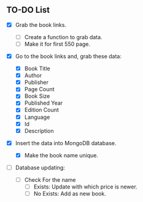 ## TO-DO List

- [x] Grab the book links.

  - [ ] Create a function to grab data.
  - [ ] Make it for first 550 page.

- [x] Go to the book links and, grab these data:

  - [x] Book Title
  - [x] Author
  - [x] Publisher
  - [x] Page Count
  - [x] Book Size
  - [x] Published Year
  - [x] Edition Count
  - [x] Language
  - [x] Id
  - [x] Description

- [x] Insert the data into MongoDB database.

  - [x] Make the book name unique.

- [ ] Database updating:

  - [ ] Check For the name
    - [ ] Exists: Update with which price is newer.
    - [ ] No Exists: Add as new book.
